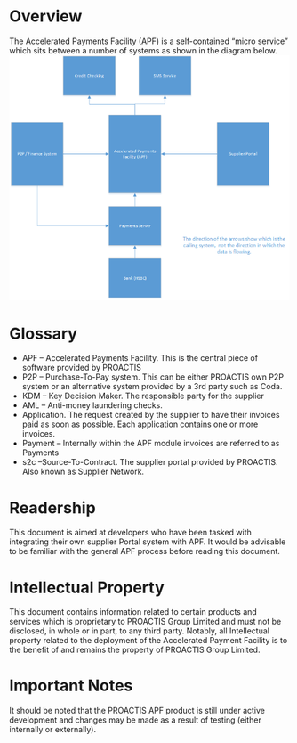 # Overview
The Accelerated Payments Facility (APF) is a self-contained “micro service” which sits between a number of systems as shown in the diagram below.
![alt text](../img/apf/overview.bmp "Overview")

# Glossary
+ APF – Accelerated Payments Facility.   This is the central piece of software provided by PROACTIS
+ P2P – Purchase-To-Pay system.  This can be either PROACTIS own P2P system or an alternative system provided by a 3rd party such as Coda.
+ KDM – Key Decision Maker.  The responsible party for the supplier
+ AML – Anti-money laundering checks.
+ Application. The request created by the supplier to have their invoices paid as soon as possible.  Each application contains one or more invoices.
+ Payment – Internally within the APF module invoices are referred to as Payments
+ s2c –Source-To-Contract.  The supplier portal provided by PROACTIS.  Also known as Supplier Network.

# Readership
This document is aimed at developers who have been tasked with integrating their own supplier Portal system with APF.
It would be advisable to be familiar with the general APF process before reading this document.

# Intellectual Property
This document contains information related to certain products and services which is proprietary to PROACTIS Group Limited and must not be disclosed, in whole or in part, to any third party.  Notably, all Intellectual property related to the deployment of the Accelerated Payment Facility is to the benefit of and remains the property of PROACTIS Group Limited.

# Important Notes
It should be noted that the PROACTIS APF product is still under active development and changes may be made as a result of testing (either internally or externally).

